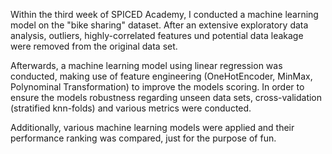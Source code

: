 Within the third week of SPICED Academy, I conducted a machine learning model on the "bike sharing" dataset. 
After an extensive exploratory data analysis, outliers, highly-correlated features und potential data leakage were removed from the original data set. 

Afterwards, a machine learning model using linear regression was conducted, making use of feature engineering (OneHotEncoder, MinMax, Polynominal Transformation) to improve the models scoring. 
In order to ensure the models robustness regarding unseen data sets, cross-validation (stratified knn-folds) and various metrics were conducted. 

Additionally, various machine learning models were applied and their performance ranking was compared, just for the purpose of fun.
